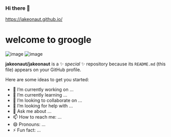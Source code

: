 ### Hi there 👋

https://jakeonaut.github.io/

# welcome to groogle

<!-- ![image](https://user-images.githubusercontent.com/1660559/214164549-5a956e0a-f2b0-4ecd-8422-ff21917ea023.png)-->
![image](https://user-images.githubusercontent.com/1660559/214164625-cbe96961-6fd2-4139-a167-e7eb0adf0e87.png)
![image](https://user-images.githubusercontent.com/1660559/214164741-6cfbaff2-02c7-4804-8f8f-bac4dd0eb0fc.png)

**jakeonaut/jakeonaut** is a ✨ _special_ ✨ repository because its `README.md` (this file) appears on your GitHub profile.

Here are some ideas to get you started:

- 🔭 I’m currently working on ...
- 🌱 I’m currently learning ...
- 👯 I’m looking to collaborate on ...
- 🤔 I’m looking for help with ...
- 💬 Ask me about ...
- 📫 How to reach me: ...
- 😄 Pronouns: ...
- ⚡ Fun fact: ...
